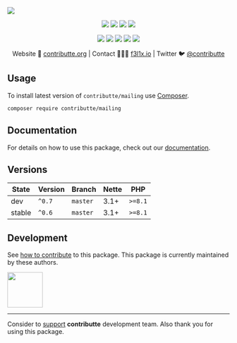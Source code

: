 ![](https://heatbadger.now.sh/github/readme/contributte/mailing/)

<p align=center>
  <a href="https://github.com/contributte/mailing/actions"><img src="https://badgen.net/github/checks/contributte/mailing/master?cache=300"></a>
  <a href="https://coveralls.io/r/contributte/mailing"><img src="https://badgen.net/coveralls/c/github/contributte/mailing?cache=300"></a>
  <a href="https://packagist.org/packages/contributte/mailing"><img src="https://badgen.net/packagist/dm/contributte/mailing"></a>
  <a href="https://packagist.org/packages/contributte/mailing"><img src="https://badgen.net/packagist/v/contributte/mailing"></a>
</p>
<p align=center>
  <a href="https://packagist.org/packages/contributte/mailing"><img src="https://badgen.net/packagist/php/contributte/mailing"></a>
  <a href="https://github.com/contributte/mailing"><img src="https://badgen.net/github/license/contributte/mailing"></a>
  <a href="https://bit.ly/ctteg"><img src="https://badgen.net/badge/support/gitter/cyan"></a>
  <a href="https://bit.ly/cttfo"><img src="https://badgen.net/badge/support/forum/yellow"></a>
  <a href="https://contributte.org/partners.html"><img src="https://badgen.net/badge/sponsor/donations/F96854"></a>
</p>

<p align=center>
Website 🚀 <a href="https://contributte.org">contributte.org</a> | Contact 👨🏻‍💻 <a href="https://f3l1x.io">f3l1x.io</a> | Twitter 🐦 <a href="https://twitter.com/contributte">@contributte</a>
</p>

## Usage

To install latest version of `contributte/mailing` use [Composer](https://getcomposer.org).

```bash
composer require contributte/mailing
```

## Documentation

For details on how to use this package, check out our [documentation](.docs).

## Versions

| State       | Version | Branch   | Nette | PHP     |
|-------------|---------|----------|-------|---------|
| dev         | `^0.7`  | `master` | 3.1+  | `>=8.1` |
| stable      | `^0.6`  | `master` | 3.1+  | `>=8.1` |

## Development

See [how to contribute](https://contributte.org) to this package. This package is currently maintained by these authors.

<a href="https://github.com/f3l1x">
    <img width="80" height="80" src="https://avatars2.githubusercontent.com/u/538058?v=3&s=80">
</a>

-----

Consider to [support](https://contributte.org/partners) **contributte** development team.
Also thank you for using this package.
